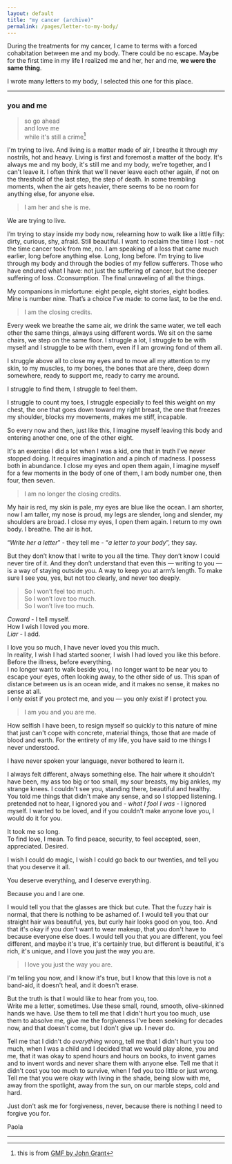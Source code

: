 ```yaml
---
layout: default
title: "my cancer (archive)"
permalink: /pages/letter-to-my-body/
---
```


During the treatments for my cancer, I came to terms with a forced cohabitation between me and my body. There could be no escape. Maybe for the first time in my life I realized me and her, her and me, **we were the same thing**.  

I wrote many letters to my body, I selected this one for this place. 

---

### you and me

> so go ahead  
> and love me  
> while it's still a crime[^1]


I'm trying to live. And living is a matter made of air, I breathe it through my nostrils, hot and heavy. Living is first and foremost a matter of the body. It's always me and my body, it's still me and my body, we're together, and I can't leave it. I often think that we'll never leave each other again, if not on the threshold of the last step, the step of death.
In some trembling moments, when the air gets heavier, there seems to be no room for anything else, for anyone else.

> I am her and she is me.

We are trying to live.

I’m trying to stay inside my body now, relearning how to walk like a little filly: dirty, curious, shy, afraid. Still beautiful. I want to reclaim the time I lost - not the time cancer took from me, no. I am speaking of a loss that came much earlier, long before anything else. Long, long before.
I'm trying to live through my body and through the bodies of my fellow sufferers. Those who have endured what I have: not just the suffering of cancer, but the deeper suffering of loss. Cconsumption. The final unraveling of all the things.

My companions in misfortune: eight people, eight stories, eight bodies. Mine is number nine. That’s a choice I’ve made: to come last, to be the end.

> I am the closing credits.

Every week we breathe the same air, we drink the same water, we tell each other the same things, always using different words. We sit on the same chairs, we step on the same floor. I struggle a lot, I struggle to be with myself and I struggle to be with them, even if I am growing fond of them all.

I struggle above all to close my eyes and to move all my attention to my skin, to my muscles, to my bones, the bones that are there, deep down somewhere, ready to support me, ready to carry me around.

I struggle to find them, I struggle to feel them.

I struggle to count my toes, I struggle especially to feel this weight on my chest, the one that goes down toward my right breast, the one that freezes my shoulder, blocks my movements, makes me stiff, incapable.

So every now and then, just like this, I imagine myself leaving this body and entering another one, one of the other eight.

It's an exercise I did a lot when I was a kid, one that in truth I've never stopped doing. It requires imagination and a pinch of madness. I possess both in abundance.
I close my eyes and open them again, I imagine myself for a few moments in the body of one of them, I am body number one, then four, then seven.

> I am no longer the closing credits.

My hair is red, my skin is pale, my eyes are blue like the ocean. I am shorter, now I am taller, my nose is proud, my legs are slender, long and slender, my shoulders are broad. I close my eyes, I open them again. I return to my own body. I breathe. The air is hot.

“_Write her a letter_” - they tell me - “_a letter to your body_”, they say.

But they don’t know that I write to you all the time. They don’t know I could never tire of it.
And they don’t understand that even this — writing to you — is a way of staying outside you. A way to keep you at arm’s length. To make sure I see you, yes, but not too clearly, and never too deeply.

> So I won’t feel too much.  
> So I won’t love too much.  
> So I won’t live too much. 

_Coward_ - I tell myself.  
How I wish I loved you more.  
_Liar_ - I add.

I love you so much, I have never loved you this much.  
In reality, I wish I had started sooner, I wish I had loved you like this before. Before the illness, before everything.  
I no longer want to walk beside you, I no longer want to be near you to escape your eyes, often looking away, to the other side of us. This span of distance between us is an ocean wide, and it makes no sense, it makes no sense at all.  
I only exist if you protect me, and you — you only exist if I protect you.

> I am you and you are me.

How selfish I have been, to resign myself so quickly to this nature of mine that just can't cope with concrete, material things, those that are made of blood and earth. For the entirety of my life, you have said to me things I never understood.

I have never spoken your language, never bothered to learn it.

I always felt different, always something else. The hair where it shouldn't have been, my ass too big or too small, my sour breasts, my big ankles, my strange knees. I couldn't see you, standing there, beautiful and healthy.  
You told me things that didn't make any sense, and so I stopped listening. I pretended not to hear, I ignored you and - _what I fool I was_ - I ignored myself. I wanted to be loved, and if you couldn't make anyone love you, I would do it for you.

It took me so long.  
To find love, I mean. To find peace, security, to feel accepted, seen, appreciated. Desired.

I wish I could do magic, I wish I could go back to our twenties, and tell you that you deserve it all.  

You deserve everything, and I deserve everything.  

Because you and I are one.  

I would tell you that the glasses are thick but cute. That the fuzzy hair is normal, that there is nothing to be ashamed of. I would tell you that our straight hair was beautiful, yes, but curly hair looks good on you, too. And that it's okay if you don't want to wear makeup, that you don't have to because everyone else does. I would tell you that you are different, you feel different, and maybe it's true, it's certainly true, but different is beautiful, it's rich, it's unique, and I love you just the way you are.

> I love you just the way you are.

I'm telling you now, and I know it's true, but I know that this love is not a band-aid, it doesn't heal, and it doesn't erase. 

But the truth is that I would like to hear from you, too.  
Write me a letter, sometimes. Use these small, round, smooth, olive-skinned hands we have. Use them to tell me that I didn't hurt you too much, use them to absolve me, give me the forgiveness I've been seeking for decades now, and that doesn't come, but I don't give up. I never do.

Tell me that I didn't do _everything_ wrong, tell me that I didn't hurt you too much, when I was a child and I decided that we would play alone, you and me, that it was okay to spend hours and hours on books, to invent games and to invent words and never share them with anyone else. Tell me that it didn't cost you too much to survive, when I fed you too little or just wrong. Tell me that you were okay with living in the shade, being slow with me, away from the spotlight, away from the sun, on our marble steps, cold and hard.

Just don't ask me for forgiveness, never, because there is nothing I need to forgive you for.

Paola

---

[^1]: this is from [GMF by John Grant](https://www.youtube.com/watch?v=ekFWPsXXcg0)